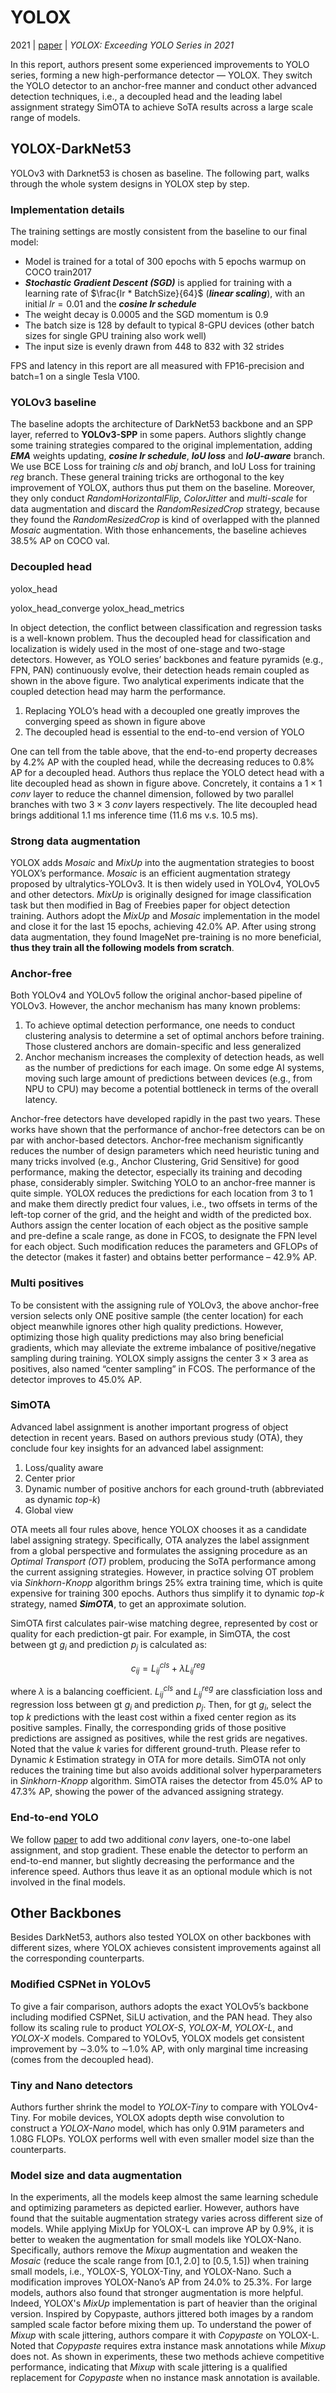 # YOLOX

2021 | [paper](https://arxiv.org/pdf/2107.08430.pdf) | _YOLOX: Exceeding YOLO Series in 2021_

In this report, authors present some experienced improvements to YOLO series, forming a new high-performance detector — YOLOX. They switch the YOLO detector to an anchor-free manner and conduct other advanced detection techniques, i.e., a decoupled head and the leading label assignment strategy SimOTA to achieve SoTA results across a large scale range of models.

## YOLOX-DarkNet53

YOLOv3 with Darknet53 is chosen as baseline. The following part, walks through the whole system designs in YOLOX step by step.

### Implementation details

The training settings are mostly consistent from the baseline to our final model:

* Model is trained for a total of $300$ epochs with $5$ epochs warmup on COCO train2017
* **_Stochastic Gradient Descent (SGD)_** is applied for training with a learning rate of $\frac{lr * BatchSize}{64}$ (**_linear scaling_**), with an initial $lr = 0.01$ and the **_cosine lr schedule_**
* The weight decay is $0.0005$ and the SGD momentum is $0.9$
* The batch size is $128$ by default to typical 8-GPU devices (other batch sizes for single GPU training also work well)
* The input size is evenly drawn from $448$ to $832$ with $32$ strides

FPS and latency in this report are all measured with FP16-precision and batch=1 on a single Tesla V100.

### YOLOv3 baseline

The baseline adopts the architecture of DarkNet53 backbone and an SPP layer, referred to **YOLOv3-SPP** in some papers. Authors slightly change some training strategies compared to the original implementation, adding **_EMA_** weights updating, **_cosine lr schedule_**, **_IoU loss_** and **_IoU-aware_** branch. We use BCE Loss for training _cls_ and _obj_ branch, and IoU Loss for training _reg_ branch. These general training tricks are orthogonal to the key improvement of YOLOX, authors thus put them on the baseline. Moreover, they only conduct _RandomHorizontalFlip_, _ColorJitter_ and _multi-scale_ for data augmentation and discard the _RandomResizedCrop_ strategy, because they found the _RandomResizedCrop_ is kind of overlapped with the planned _Mosaic_ augmentation. With those enhancements, the baseline achieves 38.5% AP on COCO val.

### Decoupled head

yolox_head

yolox_head_converge
yolox_head_metrics

In object detection, the conflict between classification and regression tasks is a well-known problem. Thus the decoupled head for classification and localization is widely used in the most of one-stage and two-stage detectors. However, as YOLO series’ backbones and feature pyramids (e.g., FPN, PAN) continuously evolve, their detection heads remain coupled as shown in the above figure. Two analytical experiments indicate that the coupled detection head may harm the performance.

1. Replacing YOLO’s head with a decoupled one greatly improves the converging speed as shown in figure above
2. The decoupled head is essential to the end-to-end version of YOLO

One can tell from the table above, that the end-to-end property decreases by 4.2% AP with the coupled head, while the decreasing reduces to 0.8% AP for a decoupled head. Authors thus replace the YOLO detect head with a lite decoupled head as shown in figure above. Concretely, it contains a $1 × 1$ _conv_ layer to reduce the channel dimension, followed by two parallel branches with two $3 × 3$ _conv_ layers respectively. The lite decoupled head brings additional 1.1 ms inference time (11.6 ms v.s. 10.5 ms).

### Strong data augmentation

YOLOX adds _Mosaic_ and _MixUp_ into the augmentation strategies to boost YOLOX’s performance. _Mosaic_ is an efficient augmentation strategy proposed by ultralytics-YOLOv3. It is then widely used in YOLOv4, YOLOv5 and other detectors. _MixUp_ is originally designed for image classification task but then modified in Bag of Freebies paper for object detection training. Authors adopt the _MixUp_ and _Mosaic_ implementation in the model and close it for the last 15 epochs, achieving 42.0% AP. After using strong data augmentation, they found ImageNet pre-training is no more beneficial, **thus they train all the following models from scratch**.

### Anchor-free

Both YOLOv4 and YOLOv5 follow the original anchor-based pipeline of YOLOv3. However, the anchor mechanism has many known problems:

1. To achieve optimal detection performance, one needs to conduct clustering analysis to determine a set of optimal anchors before training. Those clustered anchors are domain-specific and less generalized
2. Anchor mechanism increases the complexity of detection heads, as well as the number of predictions for each image. On some edge AI systems, moving such large amount of predictions between devices (e.g., from NPU to CPU) may become a potential bottleneck in terms of the overall latency.

Anchor-free detectors have developed rapidly in the past two years. These works have shown that the performance of anchor-free detectors can be on par with anchor-based detectors. Anchor-free mechanism significantly reduces the number of design parameters which need heuristic tuning and many tricks involved (e.g., Anchor Clustering, Grid Sensitive) for good performance, making the detector, especially its training and decoding phase, considerably simpler. Switching YOLO to an anchor-free manner is quite simple. YOLOX reduces the predictions for each location from 3 to 1 and make them directly predict four values, i.e., two offsets in terms of the left-top corner of the grid, and the height and width of the predicted box. Authors assign the center location of each object as the positive sample and pre-define a scale range, as done in FCOS, to designate the FPN level for each object. Such modification reduces the parameters and GFLOPs of the detector (makes it faster) and obtains better performance – 42.9% AP.

### Multi positives

To be consistent with the assigning rule of YOLOv3, the above anchor-free version selects only ONE positive sample (the center location) for each object meanwhile ignores other high quality predictions. However, optimizing those high quality predictions may also bring beneficial gradients, which may alleviate the extreme imbalance of positive/negative sampling during training. YOLOX simply assigns the center $3 × 3$ area as positives, also named “center sampling” in FCOS. The performance of the detector improves to 45.0% AP.

### SimOTA

Advanced label assignment is another important progress of object detection in recent years. Based on authors previous study (OTA), they conclude four key insights for an advanced label assignment:

1. Loss/quality aware
2. Center prior
3. Dynamic number of positive anchors for each ground-truth (abbreviated as dynamic _top-k_)
4. Global view

OTA meets all four rules above, hence YOLOX chooses it as a candidate label assigning strategy. Specifically, OTA analyzes the label assignment from a global perspective and formulates the assigning procedure as an _Optimal Transport (OT)_ problem, producing the SoTA performance among the current assigning strategies. However, in practice solving OT problem via _Sinkhorn-Knopp_ algorithm brings 25% extra training time, which is quite expensive for training 300 epochs. Authors thus simplify it to dynamic _top-k_ strategy, named **_SimOTA_**, to get an approximate solution.

SimOTA first calculates pair-wise matching degree, represented by cost or quality for each prediction-gt pair. For example, in SimOTA, the cost between gt $g_i$ and prediction $p_j$ is calculated as:

$$ c_{ij} = L_{ij}^{cls} + λ L_{ij}^{reg} $$

where $λ$ is a balancing coefficient. $L_{ij}^{cls}$ and $L_{ij}^{reg}$ are classficiation loss and regression loss between gt $g_i$ and prediction $p_j$. Then, for gt $g_i$, select the top $k$ predictions with the least cost within a fixed center region as its positive samples. Finally, the corresponding grids of those positive predictions are assigned as positives, while the rest grids are negatives. Noted that the value $k$ varies for different ground-truth. Please refer to Dynamic $k$ Estimation strategy in OTA for more details. SimOTA not only reduces the training time but also avoids additional solver hyperparameters in _Sinkhorn-Knopp_ algorithm. SimOTA raises the detector from 45.0% AP to 47.3% AP, showing the power of the advanced assigning strategy.

### End-to-end YOLO 

We follow [paper](https://arxiv.org/pdf/2101.11782) to add two additional _conv_ layers, one-to-one label assignment, and stop gradient. These enable the detector to perform an end-to-end manner, but slightly decreasing the performance and the inference speed. Authors thus leave it as an optional module which is not involved in the final models.

## Other Backbones

Besides DarkNet53, authors also tested YOLOX on other backbones with different sizes, where YOLOX achieves consistent improvements against all the corresponding counterparts.

### Modified CSPNet in YOLOv5

To give a fair comparison, authors adopts the exact YOLOv5’s backbone including modified CSPNet, SiLU activation, and the PAN head. They also follow its scaling rule to product _YOLOX-S_, _YOLOX-M_, _YOLOX-L_, and _YOLOX-X_ models. Compared to YOLOv5, YOLOX models get consistent improvement by ∼3.0% to ∼1.0% AP, with only marginal time increasing (comes from the decoupled head).

### Tiny and Nano detectors

Authors further shrink the model to _YOLOX-Tiny_ to compare with YOLOv4-Tiny. For mobile devices, YOLOX adopts depth wise convolution to construct a _YOLOX-Nano_ model, which has only 0.91M parameters and 1.08G FLOPs. YOLOX performs well with even smaller model size than the counterparts.

### Model size and data augmentation

In the experiments, all the models keep almost the same learning schedule and optimizing parameters as depicted earlier. However, authors have found that the suitable augmentation strategy varies across different size of models. While applying MixUp for YOLOX-L can improve AP by 0.9%, it is better to weaken the augmentation for small models like YOLOX-Nano. Specifically, authors remove the _Mixup_ augmentation and weaken the _Mosaic_ (reduce the scale range from $[0.1, 2.0]$ to $[0.5, 1.5]$) when training small models, i.e., YOLOX-S, YOLOX-Tiny, and YOLOX-Nano. Such a modification improves YOLOX-Nano’s AP from 24.0% to 25.3%. For large models, authors also found that stronger augmentation is more helpful. Indeed, YOLOX's _MixUp_ implementation is part of heavier than the original version. Inspired by Copypaste, authors jittered both images by a random sampled scale factor before mixing them up. To understand the power of _Mixup_ with scale jittering, authors compare it with _Copypaste_ on YOLOX-L. Noted that _Copypaste_ requires extra instance mask annotations while _Mixup_ does not. As shown in experiments, these two methods achieve competitive performance, indicating that _Mixup_ with scale jittering is a qualified replacement for _Copypaste_ when no instance mask annotation is available.
